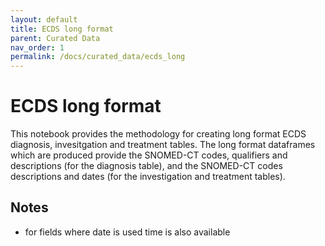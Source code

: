 ```yaml
---
layout: default
title: ECDS long format
parent: Curated Data
nav_order: 1
permalink: /docs/curated_data/ecds_long
---
```


# ECDS long format

This notebook provides the methodology for creating long format ECDS diagnosis, invesitgation and treatment tables. The long format dataframes which are produced provide the SNOMED-CT codes, qualifiers and descriptions (for the diagnosis table), and the SNOMED-CT codes descriptions and dates (for the investigation and treatment tables).




## Notes
- for fields where date is used time is also available
